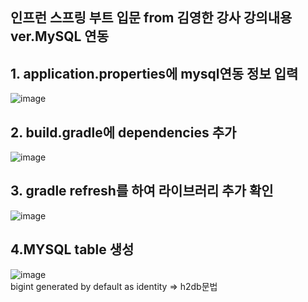 인프런 스프링 부트 입문 from 김영한 강사 강의내용 ver.MySQL 연동
----------------------------------------------------------------
## 1. application.properties에 mysql연동 정보 입력<br/>
![image](https://user-images.githubusercontent.com/84068193/151303316-ecb0516d-e78e-4874-b74f-90a5041066ea.png)
## 2. build.gradle에 dependencies 추가<br/>
![image](https://user-images.githubusercontent.com/84068193/151303580-107af085-36f0-4800-84a5-14863261da95.png)
## 3. gradle refresh를 하여 라이브러리 추가 확인<br/>
![image](https://user-images.githubusercontent.com/84068193/151303817-8d63718f-c7bc-4eae-9a94-2ca04bdb9d2c.png)<br/>
## 4.MYSQL table 생성<br/>
![image](https://user-images.githubusercontent.com/84068193/151304799-5aa9390f-eab4-441e-b310-568acebc2c04.png)<br/>
bigint generated by default as identity => h2db문법 <br/>
